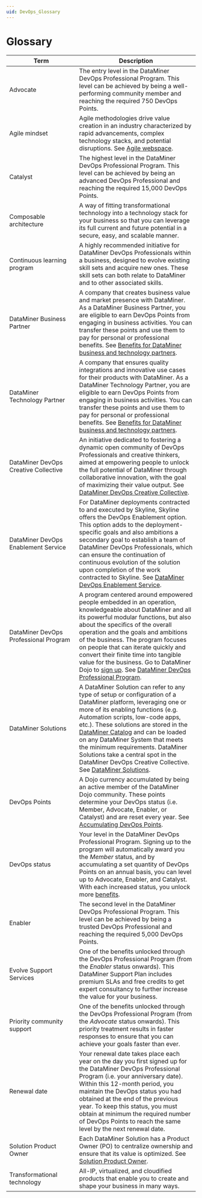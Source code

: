 ```yaml
---
uid: DevOps_Glossary
---
```


# Glossary

| Term | Description |
|--|--|
| Advocate | The entry level in the DataMiner DevOps Professional Program. This level can be achieved by being a well-performing community member and reaching the required 750 DevOps Points. |
| Agile mindset | Agile methodologies drive value creation in an industry characterized by rapid advancements, complex technology stacks, and potential disruptions. See [Agile webspace](https://community.dataminer.services/agile-webspace/). |
| Catalyst | The highest level in the DataMiner DevOps Professional Program. This level can be achieved by being an advanced DevOps Professional and reaching the required 15,000 DevOps Points. |
| Composable architecture | A way of fitting transformational technology into a technology stack for your business so that you can leverage its full current and future potential in a secure, easy, and scalable manner. |
| Continuous learning program | A highly recommended initiative for DataMiner DevOps Professionals within a business, designed to evolve existing skill sets and acquire new ones. These skill sets can both relate to DataMiner and to other associated skills. |
| DataMiner Business Partner | A company that creates business value and market presence with DataMiner. As a DataMiner Business Partner, you are eligible to earn DevOps Points from engaging in business activities. You can transfer these points and use them to pay for personal or professional benefits. See [Benefits for DataMiner business and technology partners](xref:Benefits_Business_and_Tech_Partners). |
| DataMiner Technology Partner | A company that ensures quality integrations and innovative use cases for their products with DataMiner. As a DataMiner Technology Partner, you are eligible to earn DevOps Points from engaging in business activities. You can transfer these points and use them to pay for personal or professional benefits. See [Benefits for DataMiner business and technology partners](xref:Benefits_Business_and_Tech_Partners).  |
| DataMiner DevOps Creative Collective | An initiative dedicated to fostering a dynamic open community of DevOps Professionals and creative thinkers, aimed at empowering people to unlock the full potential of DataMiner through collaborative innovation, with the goal of maximizing their value output. See [DataMiner DevOps Creative Collective](xref:DataMiner_DevOps_Creative_Collective). |
| DataMiner DevOps Enablement Service | For DataMiner deployments contracted to and executed by Skyline, Skyline offers the DevOps Enablement option. This option adds to the deployment-specific goals and also ambitions a secondary goal to establish a team of DataMiner DevOps Professionals, which can ensure the continuation of continuous evolution of the solution upon completion of the work contracted to Skyline. See [DataMiner DevOps Enablement Service](xref:DataMiner_DevOps_Enablement). |
| DataMiner DevOps Professional&nbsp;Program | A program centered around empowered people embedded in an operation, knowledgeable about DataMiner and all its powerful modular functions, but also about the specifics of the overall operation and the goals and ambitions of the business. The program focuses on people that can iterate quickly and convert their finite time into tangible value for the business. Go to DataMiner Dojo to [sign up](https://community.dataminer.services/dataminer-devops-professional-program-signup/). See [DataMiner DevOps Professional Program](xref:DataMiner_Devops_Professionals). |
| DataMiner Solutions | A DataMiner Solution can refer to any type of setup or configuration of a DataMiner platform, leveraging one or more of its enabling functions (e.g. Automation scripts, low-code apps, etc.). These solutions are stored in the [DataMiner Catalog](https://catalog.dataminer.services/) and can be loaded on any DataMiner System that meets the minimum requirements. DataMiner Solutions take a central spot in the DataMiner DevOps Creative Collective. See [DataMiner Solutions](xref:DataMiner_Solutions). |
| DevOps Points | A Dojo currency accumulated by being an active member of the DataMiner Dojo community. These points determine your DevOps status (i.e. Member, Advocate, Enabler, or Catalyst) and are reset every year. See [Accumulating DevOps Points](xref:DevOps_Points). |
| DevOps status | Your level in the DataMiner DevOps Professional Program. Signing up to the program will automatically award you the *Member* status, and by accumulating a set quantity of DevOps Points on an annual basis, you can level up to Advocate, Enabler, and Catalyst. With each increased status, you unlock more [benefits](xref:Benefits_DevOps_Professionals_Program). |
| Enabler | The second level in the DataMiner DevOps Professional Program. This level can be achieved by being a trusted DevOps Professional and reaching the required 5,000 DevOps Points. |
| Evolve Support Services | One of the benefits unlocked through the DevOps Professional Program (from the *Enabler* status onwards). This DataMiner Support Plan includes premium SLAs and free credits to get expert consultancy to further increase the value for your business. |
| Priority community support | One of the benefits unlocked through the DevOps Professional Program (from the *Advocate* status onwards). This priority treatment results in faster responses to ensure that you can achieve your goals faster than ever. |
| Renewal date | Your renewal date takes place each year on the day you first signed up for the DataMiner DevOps Professional Program (i.e. your anniversary date). Within this 12-month period, you maintain the DevOps status you had obtained at the end of the previous year. To keep this status, you must obtain at minimum the required number of DevOps Points to reach the same level by the next renewal date. |
| Solution Product Owner | Each DataMiner Solution has a Product Owner (PO) to centralize ownership and ensure that its value is optimized. See [Solution Product Owner](xref:Solution_Product_Owner).|
| Transformational technology | All-IP, virtualized, and cloudified products that enable you to create and shape your business in many ways. |
